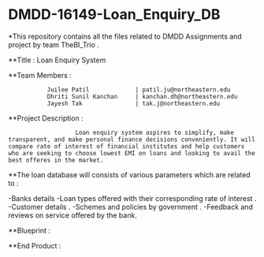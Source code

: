 # DMDD-16149-Loan_Enquiry_DB
*This repository contains all the files related to DMDD Assignments and project by team TheBI_Trio .

**Title : Loan Enquiry System

**Team Members : 

               Juilee Patil             | patil.ju@northeastern.edu
               Dhriti Sunil Kanchan     | kanchan.dh@northeastern.edu
               Jayesh Tak               | tak.j@northeastern.edu


**Project Description :

                       Loan enquiry system aspires to simplify, make transparent, and make personal finance decisions conveniently. It will compare rate of interest of financial institutes and help customers who are seeking to choose lowest EMI on loans and looking to avail the best offeres in the market.


**The loan database will consists of various parameters which are related to : 

-Banks details
-Loan types offered with their corresponding rate of interest .
-Customer details .
-Schemes and policies by government .
-Feedback and reviews on service offered by the bank.


**Blueprint :


**End Product :
